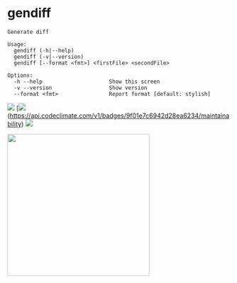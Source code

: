 # gendiff

```
Generate diff

Usage:
  gendiff (-h|--help)
  gendiff (-v|--version)
  gendiff [--format <fmt>] <firstFile> <secondFile>
  
Options:
  -h --help                     Show this screen
  -v --version                  Show version
  --format <fmt>                Report format [default: stylish]
  ```


[<img src="https://github.com/molych/php-project-lvl2/workflows/PHP-CI/badge.svg" />](https://github.com/molych/php-project-lvl2/actions)
[<img src="https://api.codeclimate.com/v1/badges/9f01e7c6942d28ea6234/maintainability"/>(https://api.codeclimate.com/v1/badges/9f01e7c6942d28ea6234/maintainability)
[<img src="https://api.codeclimate.com/v1/badges/9f01e7c6942d28ea6234/test_coverage"/>](https://api.codeclimate.com/v1/badges/9f01e7c6942d28ea6234/test_coverage)


<a href="https://asciinema.org/a/363626"><img src="https://asciinema.org/a/363626.png" width="320"/></a>
